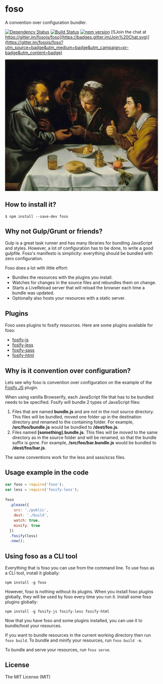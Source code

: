 # foso

A convention over configuration bundler.

[![Dependency Status](https://david-dm.org/fosojs/foso/status.svg?style=flat)](https://david-dm.org/fosojs/foso)
[![Build Status](https://travis-ci.org/fosojs/foso.svg?branch=master)](https://travis-ci.org/fosojs/foso)
[![npm version](https://badge.fury.io/js/foso.svg)](http://badge.fury.io/js/foso)
[![Join the chat at https://gitter.im/fosojs/foso](https://badges.gitter.im/Join%20Chat.svg)](https://gitter.im/fosojs/foso?utm_source=badge&utm_medium=badge&utm_campaign=pr-badge&utm_content=badge)

![](topimg.jpg)


## How to install it?

```
$ npm install --save-dev foso
```


## Why not Gulp/Grunt or friends?

Gulp is a great task runner and has many libraries for bundling JavaScript and styles. However, a lot of configuration has to be done, to write a good gulpfile. Foso's manifesto is simplicity: everything should be bundled with zero configuration.

Foso does a lot with little effort:

* Bundles the resources with the plugins you install.
* Watches for changes in the source files and rebundles them on change.
* Starts a LiveReload server that will reload the browser each time a bundle was updated.
* Optionally also hosts your resources with a static server.


## Plugins

Foso uses plugins to fosify resources. Here are some plugins available for foso:

* [fosify-js](https://github.com/fosojs/fosify-js)
* [fosify-less](https://github.com/fosojs/fosify-less)
* [fosify-sass](https://github.com/fosojs/fosify-sass)
* [fosify-html](https://github.com/fosojs/fosify-html)


## Why is it convention over configuration?

Lets see why foso is convention over configuration on the example of the [Fosify JS][fosify-js] plugin.

When using vanilla Browserify, each JavaScript file that has to be bundled needs to be specified. Fosify will bundle 2 types of JavaScript files:

1. Files that are named **bundle.js** and are not in the root source directory. This files will be bundled, moved one folder up in the destination directory and renamed to the containing folder. For example, **/src/foo/bundle.js** would be bundled to **/dest/foo.js**.
2. Files named **[something].bundle.js**. This files will be moved to the same directory as in the source folder and will be renamed, so that the bundle suffix is gone. For example, **/src/foo/bar.bundle.js** would be bundled to **/dest/foo/bar.js**.

The same conventions work for the less and sass/scss files.


## Usage example in the code

``` js
var foso = require('foso');
var less = require('fosify-less');

foso
  .please({
    src: './public',
    dest: './build',
    watch: true,
    minify: true
  })
  .fosify(less)
  .now();
```

## Using foso as a CLI tool

Everything that is foso you can use from the command line. To use foso as a CLI tool, install it globally:

```
npm install -g foso
```

However, foso is nothing without its plugins. When you install foso plugins globally, they will be used by foso every time you run it. Install some foso plugins globally:

```
npm install -g fosify-js fosify-less fosify-html
```

Now that you have foso and some plugins installed, you can use it to bundle/host your resources.

If you want to bundle resources in the current working directory then run `foso build`. To bundle and minify your resources, run `foso build -m`.

To bundle and serve your resources, run `foso serve`.


## License

The MIT License (MIT)

[fosify-js]: https://github.com/fosojs/fosify-js
